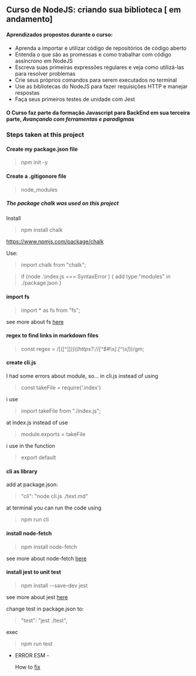 ## Curso de NodeJS: criando sua biblioteca [ em andamento]

#### Aprendizados propostos durante o curso:

- Aprenda a importar e utilizar código de repositórios de código aberto
- Entenda o que são as promessas e como trabalhar com código assíncrono em NodeJS
- Escreva suas primeiras expressões regulares e veja como utilizá-las para resolver problemas
- Crie seus próprios comandos para serem executados no terminal
- Use as bibliotecas do NodeJS para fazer requisições HTTP e manejar respostas
- Faça seus primeiros testes de unidade com Jest

#### O Curso faz parte da formação Javascript para BackEnd em sua terceira parte, _Avançando com ferramentas e paradigmas_

### Steps taken at this project

#### Create my package.json file

> npm init -y

#### Create a .gitigonore file

> node_modules

##### The package chalk was used on this project

Install

> npm install chalk

https://www.npmjs.com/package/chalk

Use:

> import chalk from "chalk";

> if (node .\index.js === SyntaxError ) {
> add type:"modules" in ./package.json
> }

#### import fs

> import \* as fs from "fs";

see more about fs [here](https://nodejs.org/en/knowledge/file-system/how-to-read-files-in-nodejs/)

#### regex to find links in markdown files

> const regex = /\[([^\]]_)\]\((https?:\/\/[^$#\s].[^\s]_)\)/gm;

#### create cli.js

I had some errors about module, so... in cli.js instead of using

> const takeFile = require('.index')

i use

> import takeFile from "./index.js";

at index.js instead of use

> module.exports = takeFile

i use in the function

> export default

#### cli as library

add at package.json:

> "cli": "node cli.js ./text.md"

at terminal you can run the code using

> npm run cli

#### install node-fetch

> npm install node-fetch

see more about node-fetch [here](https://www.npmjs.com/package/node-fetch)

#### install jest to unit test

> npm install --save-dev jest

see more about jest [here](https://jestjs.io/pt-BR/)

change test in package.json to:

> "test": "jest ./test",

exec

> npm run test

- ERROR ESM -

  How to [fix](https://cursos.alura.com.br/forum/topico-teste-nao-funciona-resolvido-192606)
